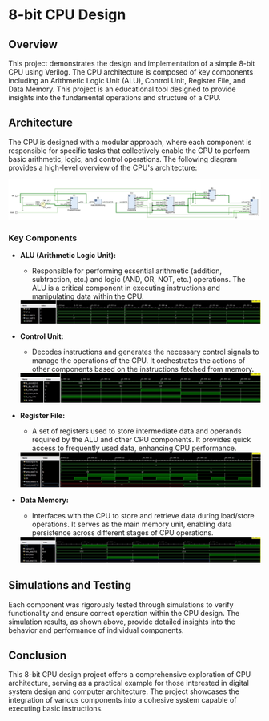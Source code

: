 # 8-bit CPU Design

## Overview
This project demonstrates the design and implementation of a simple 8-bit CPU using Verilog. The CPU architecture is composed of key components including an Arithmetic Logic Unit (ALU), Control Unit, Register File, and Data Memory. This project is an educational tool designed to provide insights into the fundamental operations and structure of a CPU.

## Architecture
The CPU is designed with a modular approach, where each component is responsible for specific tasks that collectively enable the CPU to perform basic arithmetic, logic, and control operations. The following diagram provides a high-level overview of the CPU's architecture:

<div align="center">
  <img src="https://github.com/JuanCantu1/8-bit-CPU-Design/blob/main/CPU%20Design/Schematic.jpg" alt="CPU Block Diagram">
</div>

### Key Components

- **ALU (Arithmetic Logic Unit):** 
  - Responsible for performing essential arithmetic (addition, subtraction, etc.) and logic (AND, OR, NOT, etc.) operations. The ALU is a critical component in executing instructions and manipulating data within the CPU.
  
  <div align="center">
    <img src="https://github.com/JuanCantu1/8-bit-CPU-Design/blob/main/CPU%20Design/ALU/ALU%20Simulation2%20.jpg" alt="ALU Simulation Results">
  </div>

- **Control Unit:** 
  - Decodes instructions and generates the necessary control signals to manage the operations of the CPU. It orchestrates the actions of other components based on the instructions fetched from memory.
  
  <div align="center">
    <img src="https://github.com/JuanCantu1/8-bit-CPU-Design/blob/main/CPU%20Design/ControlUnit/ControlUnit%20Simulation1.jpg" alt="Control Unit Simulation Results">
  </div>

- **Register File:** 
  - A set of registers used to store intermediate data and operands required by the ALU and other CPU components. It provides quick access to frequently used data, enhancing CPU performance.
  
  <div align="center">
    <img src="https://github.com/JuanCantu1/8-bit-CPU-Design/blob/main/CPU%20Design/RegisterFile/RegFile%20Simulation1.jpg" alt="Register File Simulation Results">
  </div>

- **Data Memory:** 
  - Interfaces with the CPU to store and retrieve data during load/store operations. It serves as the main memory unit, enabling data persistence across different stages of CPU operations.
  
  <div align="center">
    <img src="https://github.com/JuanCantu1/8-bit-CPU-Design/blob/main/CPU%20Design/DataMemory/DataMemory%20Simulation1.jpg" alt="Data Memory Simulation Results">
  </div>

## Simulations and Testing
Each component was rigorously tested through simulations to verify functionality and ensure correct operation within the CPU design. The simulation results, as shown above, provide detailed insights into the behavior and performance of individual components.

## Conclusion
This 8-bit CPU design project offers a comprehensive exploration of CPU architecture, serving as a practical example for those interested in digital system design and computer architecture. The project showcases the integration of various components into a cohesive system capable of executing basic instructions.
